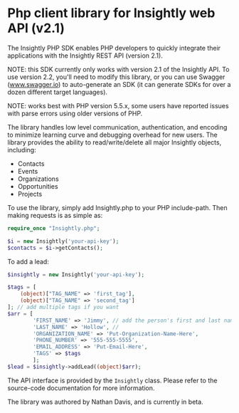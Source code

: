 Php client library for Insightly web API (v2.1)
===============================================

The Insightly PHP SDK enables PHP developers to quickly integrate their applications with the Insightly REST API (version 2.1).

NOTE: this SDK currently only works with version 2.1 of the Insightly API. To use version 2.2, you'll need to modify this library, or you can use Swagger (www.swagger.io) to auto-generate an SDK (it can generate SDKs for over a dozen different target languages).

NOTE: works best with PHP version 5.5.x, some users have reported issues with parse errors using older versions of PHP.

The library handles low level communication, authentication,
and encoding to minimize learning curve and debugging overhead for new users.
The library provides the ability to read/write/delete
all major Insightly objects, including:

* Contacts
* Events
* Organizations
* Opportunities
* Projects

To use the library, simply add Insightly.php to your PHP include-path.
Then making requests is as simple as:

```php
require_once "Insightly.php";

$i = new Insightly('your-api-key');
$contacts = $i->getContacts();
```

To add a lead:

```php
$insightly = new Insightly('your-api-key');

$tags = [
    (object)["TAG_NAME" => 'first_tag'],
	(object)["TAG_NAME" => 'second_tag']
]; // add multiple tags if you want
$arr = [
        'FIRST_NAME' => 'Jimmy', // add the person's first and last name
        'LAST_NAME' => 'Hollow', // 
        'ORGANIZATION_NAME' => 'Put-Organization-Name-Here',
        'PHONE_NUMBER' => '555-555-5555',
        'EMAIL_ADDRESS' => 'Put-Email-Here',
        'TAGS' => $tags
        ];
$lead = $insightly->addLead((object)$arr);
```

The API interface is provided by the `Insightly` class.
Please refer to the source-code documentation for more information.

The library was authored by Nathan Davis, and is currently in beta.
